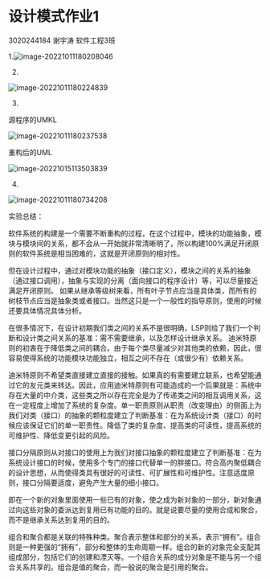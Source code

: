# 设计模式作业1

3020244184 谢宇涛 软件工程3班

1.![image-20221011180208046](C:\Users\admin\AppData\Roaming\Typora\typora-user-images\image-20221011180208046.png)

2.

![image-20221011180224839](C:\Users\admin\AppData\Roaming\Typora\typora-user-images\image-20221011180224839.png)

3.

源程序的UMKL

![image-20221011180237538](C:\Users\admin\AppData\Roaming\Typora\typora-user-images\image-20221011180237538.png)

重构后的UML

![image-20221015113503839](C:\Users\admin\AppData\Roaming\Typora\typora-user-images\image-20221015113503839.png)

4.

![image-20221011180734208](C:\Users\admin\AppData\Roaming\Typora\typora-user-images\image-20221011180734208.png)



实验总结：

​	软件系统的构建是一个需要不断重构的过程，在这个过程中，模块的功能抽象，模块与模块间的关系，都不会从一开始就非常清晰明了，所以构建100%满足开闭原则的软件系统是相当困难的，这就是开闭原则的相对性。

​	但在设计过程中，通过对模块功能的抽象（接口定义），模块之间的关系的抽象（通过接口调用），抽象与实现的分离（面向接口的程序设计）等，可以尽量接近满足开闭原则。
如果从继承等级树来看，所有叶子节点应当是具体类，而所有的树枝节点应当是抽象类或者接口。当然这只是一个一般性的指导原则，使用的时候还要具体情况具体分析。

​	在很多情况下，在设计初期我们类之间的关系不是很明确，LSP则给了我们一个判断和设计类之间关系的基准：需不需要继承，以及怎样设计继承关系。
迪米特原则的初衷在于降低类之间的耦合。由于每个类尽量减少对其他类的依赖，因此，很容易使得系统的功能模块功能独立，相互之间不存在（或很少有）依赖关系。

​	迪米特原则不希望类直接建立直接的接触。如果真的有需要建立联系，也希望能通过它的友元类来转达。因此，应用迪米特原则有可能造成的一个后果就是：系统中存在大量的中介类，这些类之所以存在完全是为了传递类之间的相互调用关系，这在一定程度上增加了系统的复杂度。单一职责原则从职责（改变理由）的侧面上为我们对类（接口）的抽象的颗粒度建立了判断基准：在为系统设计类（接口）的时候应该保证它们的单一职责性。降低了类的复杂度、提高类的可读性，提高系统的可维护性、降低变更引起的风险。

​	接口分隔原则从对接口的使用上为我们对接口抽象的颗粒度建立了判断基准：在为系统设计接口的时候，使用多个专门的接口代替单一的胖接口。符合高内聚低耦合的设计思想，从而使得类具有很好的可读性、可扩展性和可维护性。注意适度原则，接口分隔要适度，避免产生大量的细小接口。

即在一个新的对象里面使用一些已有的对象，使之成为新对象的一部分，新对象通过向这些对象的委派达到复用已有功能的目的。就是说要尽量的使用合成和聚合，而不是继承关系达到复用的目的。

​	组合和聚合都是关联的特殊种类。聚合表示整体和部分的关系，表示“拥有”。组合则是一种更强的“拥有”，部分和整体的生命周期一样。组合的新的对象完全支配其组成部分，包括它们的创建和湮灭等。一个组合关系的成分对象是不能与另一个组合关系共享的。组合是值的聚合，而一般说的聚合是引用的聚合。

